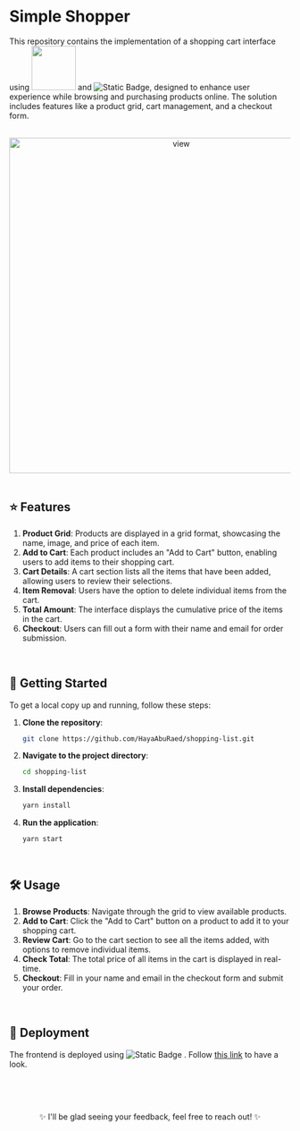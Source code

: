 # Simple Shopper

This repository contains the implementation of a shopping cart interface using <img src="https://img.shields.io/badge/React-blue?style=flat-square&logo=react&labelColor=%23f2f2f2&color=%2361DAFB" width="79" /> and ![Static Badge](https://img.shields.io/badge/css%20modules-green?style=flat-square&logo=css%20modules&logoColor=%23000&labelColor=%23f1f1f1&color=%23000), designed to enhance user experience while browsing and purchasing products online. The solution includes features like a product grid, cart management, and a checkout form.

<br />

<div align="center">
  <img src="https://github.com/HayaAbuRaed/shopping-list/assets/123592435/fe709fa6-211f-4fa4-8d54-aed62b13ca4b" alt="view" width=600/>
</div>

<br />


## ⭐ Features

1. **Product Grid**: Products are displayed in a grid format, showcasing the name, image, and price of each item.
2. **Add to Cart**: Each product includes an "Add to Cart" button, enabling users to add items to their shopping cart.
3. **Cart Details**: A cart section lists all the items that have been added, allowing users to review their selections.
4. **Item Removal**: Users have the option to delete individual items from the cart.
5. **Total Amount**: The interface displays the cumulative price of the items in the cart.
6. **Checkout**: Users can fill out a form with their name and email for order submission.
   
<br />

## 🚀 Getting Started

To get a local copy up and running, follow these steps:

1. **Clone the repository**:
    ```sh
    git clone https://github.com/HayaAbuRaed/shopping-list.git
    ```
2. **Navigate to the project directory**:
    ```sh
    cd shopping-list
    ```
3. **Install dependencies**:
    ```sh
    yarn install
    ```
4. **Run the application**:
    ```sh
    yarn start
    ```

<br />

## 🛠️ Usage

1. **Browse Products**: Navigate through the grid to view available products.
2. **Add to Cart**: Click the "Add to Cart" button on a product to add it to your shopping cart.
3. **Review Cart**: Go to the cart section to see all the items added, with options to remove individual items.
4. **Check Total**: The total price of all items in the cart is displayed in real-time.
5. **Checkout**: Fill in your name and email in the checkout form and submit your order.

<br />

## 🚀 Deployment

The frontend is deployed using ![Static Badge](https://img.shields.io/badge/Netlify-any?style=flat-square&logo=Netlify&labelColor=%23f1f1f1&color=%2314c1be)
. Follow [this link](https://simple-shopper.netlify.app) to have a look.

<br /><br />

##
<p align="center">
	✨ I'll be glad seeing your feedback, feel free to reach out! ✨
</p>

